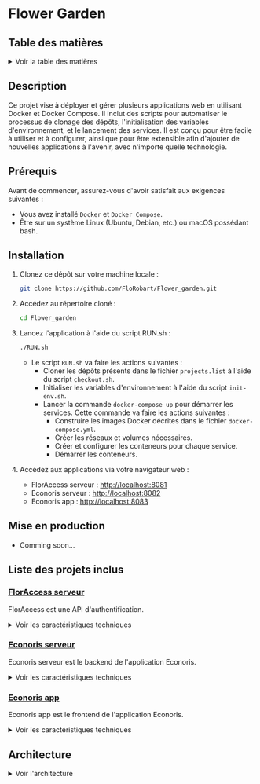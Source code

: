# Flower Garden

## Table des matières

<details>
<summary>Voir la table des matières</summary>

- [Flower Garden](#flower-garden)
  - [Table des matières](#table-des-matières)
  - [Description](#description)
  - [Prérequis](#prérequis)
  - [Installation](#installation)
  - [Mise en production](#mise-en-production)
  - [Liste des projets inclus](#liste-des-projets-inclus)
    - [FlorAccess serveur](#floraccess-serveur)
    - [Econoris serveur](#econoris-serveur)
    - [Econoris app](#econoris-app)
  - [Architecture](#architecture)

</details>

## Description

Ce projet vise à déployer et gérer plusieurs applications web en utilisant Docker et Docker Compose. Il inclut des scripts pour automatiser le processus de clonage des dépôts, l'initialisation des variables d'environnement, et le lancement des services. Il est conçu pour être facile à utiliser et à configurer, ainsi que pour être extensible afin d'ajouter de nouvelles applications à l'avenir, avec n'importe quelle technologie.

## Prérequis

Avant de commencer, assurez-vous d'avoir satisfait aux exigences suivantes :

- Vous avez installé `Docker` et `Docker Compose`.
- Être sur un système Linux (Ubuntu, Debian, etc.) ou macOS possédant bash.

## Installation

1. Clonez ce dépôt sur votre machine locale :

   ```bash
   git clone https://github.com/FloRobart/Flower_garden.git
   ```

2. Accédez au répertoire cloné :

   ```bash
   cd Flower_garden
   ```

3. Lancez l'application à l'aide du script RUN.sh :

   ```bash
   ./RUN.sh
   ```

   - Le script `RUN.sh` va faire les actions suivantes :
     - Cloner les dépôts présents dans le fichier `projects.list` à l'aide du script `checkout.sh`.
     - Initialiser les variables d'environnement à l'aide du script `init-env.sh`.
     - Lancer la commande `docker-compose up` pour démarrer les services. Cette commande va faire les actions suivantes :
       - Construire les images Docker décrites dans le fichier `docker-compose.yml`.
       - Créer les réseaux et volumes nécessaires.
       - Créer et configurer les conteneurs pour chaque service.
       - Démarrer les conteneurs.

4. Accédez aux applications via votre navigateur web :

   - FlorAccess serveur : [http://localhost:8081](http://localhost:8081)
   - Econoris serveur : [http://localhost:8082](http://localhost:8082)
   - Econoris app : [http://localhost:8083](http://localhost:8083)

## Mise en production

- Comming soon...

## Liste des projets inclus

### [FlorAccess serveur](https://github.com/FloRobart/FlorAccess)

FlorAccess est une API d'authentification.

<details>
<summary>Voir les caractéristiques techniques</summary>

  - Langage : TypeScript
  - Framework : Express.js
  - Base de données : PostgreSQL
  - Authentification : JWT

</details>

### [Econoris serveur](https://github.com/FloRobart/Econoris)

Econoris serveur est le backend de l'application Econoris.

<details>
<summary>Voir les caractéristiques techniques</summary>

  - Langage : TypeScript
  - Framework : Express.js
  - Base de données : PostgreSQL
  - Authentification : JWT

</details>

### [Econoris app](https://github.com/FloRobart/econoris-app)

Econoris app est le frontend de l'application Econoris.

<details>
<summary>Voir les caractéristiques techniques</summary>

  - Langage : Flutter (dart)

</details>

## Architecture

<details>
<summary>Voir l'architecture</summary>

- Comming soon...

</details>